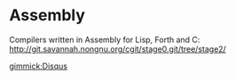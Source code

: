 # Assembly

Compilers written in Assembly for Lisp, Forth and C: http://git.savannah.nongnu.org/cgit/stage0.git/tree/stage2/

[gimmick:Disqus](swissarmyronin-github-io)
